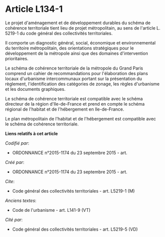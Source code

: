 # Article L134-1

Le projet d'aménagement et de développement durables du schéma de cohérence territoriale tient lieu de projet métropolitain,
au sens de l'article L. 5219-1 du code général des collectivités territoriales.

Il comporte un diagnostic général, social, économique et environnemental du territoire métropolitain, des orientations
stratégiques pour le développement de la métropole ainsi que des domaines d'intervention prioritaires.

Le schéma de cohérence territoriale de la métropole du Grand Paris comprend un cahier de recommandations pour l'élaboration
des plans locaux d'urbanisme intercommunaux portant sur la présentation du règlement, l'identification des catégories de
zonage, les règles d'urbanisme et les documents graphiques.

Le schéma de cohérence territoriale est compatible avec le schéma directeur de la région d'Ile-de-France et prend en compte
le schéma régional de l'habitat et de l'hébergement en Ile-de-France.

Le plan métropolitain de l'habitat et de l'hébergement est compatible avec le schéma de cohérence territoriale.

**Liens relatifs à cet article**

_Codifié par_:

  - ORDONNANCE n°2015-1174 du 23 septembre 2015 - art.

_Créé par_:

  - ORDONNANCE n°2015-1174 du 23 septembre 2015 - art.

_Cite_:

  - Code général des collectivités territoriales - art. L5219-1 (M)

_Anciens textes_:

  - Code de l'urbanisme - art. L141-9 (VT)

_Cité par_:

  - Code général des collectivités territoriales - art. L5219-5 (VD)

